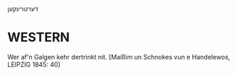 דערטרינקען

WESTERN
========

Wer af'n Galgen kehr dertrinkt nit.
[Maißim un Schnokes vun e Handelewos, LEIPZIG 1845: 40]